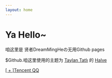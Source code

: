 ```yaml
---
layout: home
---
```

# Ya Hello~ 

咱这里是 贤者DreamMingHeの无用Github pages



$Github.咱这里使用的主题为 [Taylan Tatlı](https://github.com/TaylanTatli) 的 [Halve](https://taylantatli.github.io/Halve/)







<a href="http://wpa.qq.com/msgrd?v=3&uin=1635376770&site=qq&menu=yes" target="_blank">[ + ]Tencent QQ</a>  


 





                     


                  


